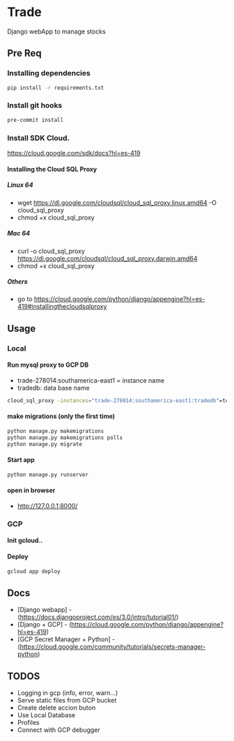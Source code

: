 # Trade
Django webApp to manage stocks

## Pre Req

### Installing dependencies
```bash
pip install -r requirements.txt
```

### Install git hooks
```bash
pre-commit install
```

### Install SDK Cloud.
https://cloud.google.com/sdk/docs?hl=es-419


#### Installing the Cloud SQL Proxy

##### Linux 64
* wget https://dl.google.com/cloudsql/cloud_sql_proxy.linux.amd64 -O cloud_sql_proxy
* chmod +x cloud_sql_proxy

##### Mac 64
* curl -o cloud_sql_proxy https://dl.google.com/cloudsql/cloud_sql_proxy.darwin.amd64
* chmod +x cloud_sql_proxy

##### Others

* go to https://cloud.google.com/python/django/appengine?hl=es-419#installingthecloudsqlproxy


## Usage

### Local

#### Run mysql proxy to GCP DB

* trade-278014:southamerica-east1 = instance name
* tradedb: data base name

```bash
cloud_sql_proxy -instances="trade-278014:southamerica-east1:tradedb"=tcp:3306
```

#### make migrations (only the first time)
```bash
python manage.py makemigrations
python manage.py makemigrations polls
python manage.py migrate
```

#### Start app
```bash
python manage.py runserver
```
#### open in browser
* http://127.0.0.1:8000/

### GCP

#### Init gcloud..

#### Deploy
```bash
gcloud app deploy
```

## Docs

* [Django webapp] - (https://docs.djangoproject.com/es/3.0/intro/tutorial01/)
* [Django + GCP] - (https://cloud.google.com/python/django/appengine?hl=es-419)
* [GCP Secret Manager + Python] - (https://cloud.google.com/community/tutorials/secrets-manager-python)

## TODOS
- Logging in gcp (info, error, warn...)
- Serve static files from GCP bucket
- Create delete accion buton
- Use Local Database
- Profiles
- Connect with GCP debugger
